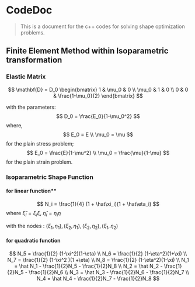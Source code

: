 # CodeDoc

> This is a document for the c++ codes for solving shape optimization problems.

## Finite Element Method within Isoparametric transformation

### Elastic Matrix

$$
\mathbf{D} = D_0 \begin{bmatrix}
1 & \mu_0 & 0 \\
\mu_0 & 1 & 0 \\
0 & 0 & \frac{1-\mu_0}{2}
\end{bmatrix}
$$

with the parameters:
$$
D_0 = \frac{E_0}{1-\mu_0^2}
$$
where,
$$
E_0 = E \\
\mu_0 = \mu
$$
for the plain stress problem;
$$
E_0 = \frac{E}{1-\mu^2} \\
\mu_0 = \frac{\mu}{1-\mu}
$$
for the plain strain problem.

### Isoparametric Shape Function

#### for linear function**

$$
N_i = \frac{1}{4} (1 + \hat\xi_i)(1 + \hat\eta_i)
$$
where $\hat\xi_i = \xi_i \xi ,\  \hat\eta_i = \eta_i \eta$

with the nodes : $(\xi_1,\eta_1),(\xi_2,\eta_1),(\xi_2,\eta_2),(\xi_1,\eta_2)$

#### for quadratic function

$$
N_5 = \frac{1}{2} (1-\xi^2)(1-\eta) \\
N_6 = \frac{1}{2} (1-\eta^2)(1+\xi) \\
N_7 = \frac{1}{2} (1-\xi^2  )(1 +\eta) \\
N_8 = \frac{1}{2} (1-\eta^2)(1-\xi) \\
N_1 = \hat N_1 - \frac{1}{2}N_5 - \frac{1}{2}N_8 \\
N_2 = \hat N_2 - \frac{1}{2}N_5 - \frac{1}{2}N_6 \\
N_3 = \hat N_3 - \frac{1}{2}N_6 - \frac{1}{2}N_7 \\
N_4 = \hat N_4 - \frac{1}{2}N_7 - \frac{1}{2}N_8
$$
